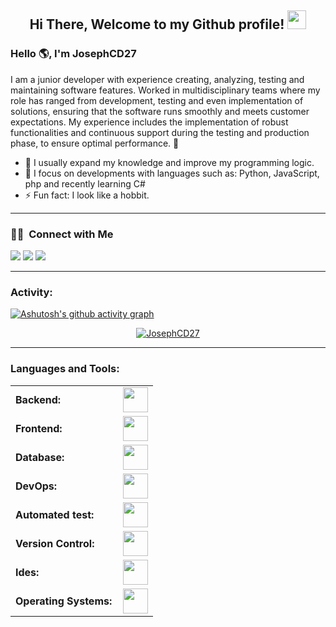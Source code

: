 <h2 align="center"> Hi There, Welcome to my Github profile! <img src="https://github.com/abdoachhoubi/abdoachhoubi/blob/main/gifs/Hi.gif" width="30"></h2>

<link rel="stylesheet" type='text/css' href="https://cdn.jsdelivr.net/gh/devicons/devicon@latest/devicon.min.css" />

### Hello 🌎, I'm JosephCD27

I am a junior developer with experience creating, analyzing, testing and maintaining software features. Worked in multidisciplinary teams where my role has ranged from development, testing and even implementation of solutions, ensuring that the software runs smoothly and meets customer expectations. My experience includes the implementation of robust functionalities and continuous support during the testing and production phase, to ensure optimal performance. 🚀

  - 🔭 I usually expand my knowledge and improve my programming logic.
  - 🌱 I focus on developments with languages ​​such as: Python, JavaScript, php and recently learning C#
  - ⚡ Fun fact: I look like a hobbit.

<hr>

### 🤝🏻 &nbsp;Connect with Me

<p align="left">
<a href="https://www.linkedin.com/in/josephscj/"><img src="https://img.shields.io/badge/-@josephscj-0077B5?style=flat&logo=Linkedin&logoColor=white"/></a>
<a href="https://www.instagram.com/joseph_cj27/"><img src="https://img.shields.io/badge/-@joseph_cj27-E4405F?style=flat&logo=Instagram&logoColor=white"/></a>
<a href="https://www.facebook.com/josephestiven.camachojimenez"><img src="https://img.shields.io/badge/-@joseph_camacho-1877F2?style=flat&logo=Facebook&logoColor=white"/></a>
</p>

<hr>

<h3 align="left">Activity:</h3>

[![Ashutosh's github activity graph](https://github-readme-activity-graph.vercel.app/graph?username=JosephCD27&bg_color=100f0f&color=4c5e9e&line=4c569e&point=403e41&area=true&hide_border=true)](https://github.com/ashutosh00710/github-readme-activity-graph)


<!-- <div align="center">
  <a href="https://github.com/JosephCD27">
    <img height="180em" src="https://github-readme-stats.vercel.app/api/top-langs?username=JosephCD27&show_icons=true&locale=en&layout=compact&theme=tokyonight" alt="JosephCD27"/>
    <img height="180em" src="https://github-readme-stats.vercel.app/api?username=JosephCD27&show_icons=true&locale=en&layout=compact&theme=tokyonight" alt="JosephCD27"/>
  </a>
</div> -->

<p align="center">
  <a href="https://github.com/JosephCD27">
    <img src="https://github-readme-streak-stats.herokuapp.com/?user=JosephCD27&&theme=tokyonight" alt="JosephCD27" />
  </a>
</p>

<hr>
<h3 align="left">Languages and Tools:</h3>
<table align="center">
    <tr>
        <td style="font-weight: bold; padding-right: 10px; vertical-align: center; border: none;">Backend:</td>
        <td><img height="40" src="https://skillicons.dev/icons?i=php,cs,python,laravel,nginx,vite,django"/></td>
    </tr>
    <tr>
        <td style="font-weight: bold; padding-right: 10px; vertical-align: center;">Frontend:</td>
        <td><img height="40" src="https://skillicons.dev/icons?i=react,bootstrap,html,css,js,figma"/></td>
    </tr>
    <tr>
        <td style="font-weight: bold; padding-right: 10px; vertical-align: center; border: none;">Database:</td>
        <td><img height="40" src="https://skillicons.dev/icons?i=mysql,postgresql"/></td>
    </tr>
    <tr>
        <td style="font-weight: bold; padding-right: 10px; vertical-align: center; border: none;">DevOps:</td>
        <td><img height="40" src="https://skillicons.dev/icons?i=docker,githubactions"/></td>
    </tr>
    <tr>
        <td style="font-weight: bold; padding-right: 10px; vertical-align: center; border: none;">Automated test:</td>
        <td><img height="40" src="https://skillicons.dev/icons?i=selenium"/></td>
    </tr>
    <tr>
        <td style="font-weight: bold; padding-right: 10px; vertical-align: center; border: none;">Version Control:</td>
        <td><img height="40" src="https://skillicons.dev/icons?i=git,github,gitlab"/></td>
    </tr>
    <tr>
        <td style="font-weight: bold; padding-right: 10px; vertical-align: center; border: none;">Ides:</td>
        <td><img height="40" src="https://skillicons.dev/icons?i=vscode,visualstudio,sublime"/></td>
    </tr>
    <tr>
        <td style="font-weight: bold; padding-right: 10px; vertical-align: center; border: none;">Operating Systems:</td>
        <td><img height="40" src="https://skillicons.dev/icons?i=windows"/></td>
    </tr>
</table>
